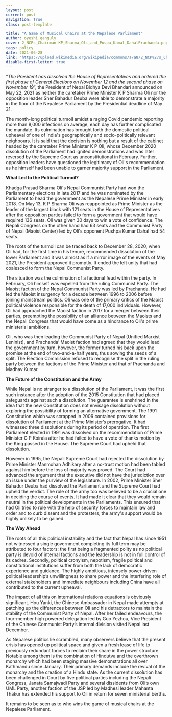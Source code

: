 ```yaml
---
layout: post
current: post
navigation: True
class: post-template

title: "A Game of Musical Chairs at the Nepalese Parliament"
author: oyeshi.ganguly
cover: 2_NCPs_Chairman-KP_Sharma_Oli_and_Puspa_Kamal_DahalPrachanda.png
tags: policy
date: 2021-06-28
link: "https://upload.wikimedia.org/wikipedia/commons/a/a8/2_NCP%27s_Chairman-KP_Sharma_Oli_and_Puspa_Kamal_Dahal%27Prachanda%27_%28cropped%29.png"
disable-first-letter: true
---
```

<p>“<em >The President has dissolved the House of Representatives and ordered the first phase of General Elections on November 12 and the second phase on November 19</em>”, the President of Nepal Bidhya Devi Bhandari announced on May 22, 2021 as neither the caretaker Prime Minister K P Sharma Oli nor the opposition leader Sher Bahadur Deuba were able to demonstrate a majority in the floor of the Nepalese Parliament by the Presidential deadline of May 21.&nbsp;</p><p>The month-long political turmoil amidst a raging Covid pandemic reporting more than 8,000 infections on average, each day has further complicated the mandate. Its culmination has brought forth the domestic political upheaval of one of India's geographically and socio-politically relevant neighbours. It is said that the decision is nothing but a result of the cabinet headed by the caretaker Prime Minister K P Oli, whose December 2020 dissolution of the Parliament had ignited demonstrations and was later reversed by the Supreme Court as unconstitutional in February. Further, opposition leaders have questioned the legitimacy of Oli's recommendation as he himself had been unable to garner majority support in the Parliament.</p><p><strong >What Led to the Political Turmoil?</strong></p><p>Khadga Prasad Sharma Oli's Nepal Communist Party had won the Parliamentary elections in late 2017 and he was nominated by the Parliament to head the government as the Nepalese Prime Minister in early 2018. On May 13, K P Sharma Oli was reappointed as Prime Minister as the leader of the largest block with 121 seats in the House of Representatives after the opposition parties failed to form a government that would have required 136 seats. Oli was given 30 days to win a vote of confidence. The Nepali Congress on the other hand had 63 seats and the Communist Party of Nepal (Maoist Center) led by Oli's opponent Pushpa Kumar Dahal had 54 seats.&nbsp;</p><p>The roots of the turmoil can be traced back to December 28, 2020, when Oli had, for the first time in his tenure, recommended dissolution of the lower Parliament and it was almost as if a mirror image of the events of May 2021, the President approved it promptly. It ended the left unity that had coalesced to form the Nepal Communist Party.&nbsp;</p><p>The situation was the culmination of a factional feud within the party. In February, Oli himself was expelled from the ruling Communist Party. The Maoist faction of the Nepal Communist Party was led by Prachanda. He had led the Maoist insurgency for a decade between 1996 to 2006 before joining mainstream politics. Oli was one of the primary critics of the Maoist political violence responsible for the death of 17,000 individuals. However, Oli had approached the Maoist faction in 2017 for a merger between their parties, preempting the possibility of an alliance between the Maoists and the Nepali Congress that would have come as a hindrance to Oli's prime ministerial ambitions.&nbsp;</p><p>Oli, who was then leading the Communist Party of Nepal (Unified Marxist Leninist), and Prachanda’ Maoist faction had agreed that they would lead the government by turn, however, the former turned his back upon the promise at the end of two-and-a-half years, thus sowing the seeds of a split. The Election Commission refused to recognise the split in the ruling party between the factions of the Prime Minister and that of Prachanda and Madhav Kumar.</p><p><strong >The Future of the Constitution and the Army</strong></p><p>While Nepal is no stranger to a dissolution of the Parliament, it was the first such instance after the adoption of the 2015 Constitution that had placed safeguards against such a dissolution. The guarantee is enshrined in the idea that the new Constitution does not envisage dissolution without exploring the possibility of forming an alternative government. The 1991 Constitution which was scrapped in 2006 contained provisions for dissolution of Parliament at the Prime Minister’s prerogative. It had witnessed three dissolutions during its period of operation. The first Parliament elected in 1991 was dissolved on the recommendation of Prime Minister G P Koirala after he had failed to have a vote of thanks motion by the King passed in the House. The Supreme Court had upheld that dissolution.</p><p>However in 1995, the Nepali Supreme Court had rejected the dissolution by Prime Minister Manmohan Adhikary after a no-trust motion had been tabled against him before the loss of majority was proved. The Court had advanced the argument that the executive did not have the jurisdiction over an issue under the purview of the legislature. In 2002, Prime Minister Sher Bahadur Deuba had dissolved the Parliament and the Supreme Court had upheld the verdict. The role of the army too was believed to be a crucial one in deciding the course of events. It had made it clear that they would remain neutral in the political developments in the Parliaments. This ensured that had Oli tried to rule with the help of security forces to maintain law and order and to curb dissent and the protesters, the army's support would be highly unlikely to be gained.</p><p><strong >The Way Ahead</strong></p><p>The roots of all this political instability and the fact that Nepal has since 1951 not witnessed a single government completing its full term may be attributed to four factors: the first being a fragmented polity as no political party is devoid of internal factions and the leadership is not in full control of its cadres. Secondly, political cronyism, nepotism, fragile political and constitutional institutions suffer from both the lack of democratic experience and guidance. The highly ambitious, intensely power-driven political leadership’s unwillingness to share power and the interfering role of external stakeholders and immediate neighbours including China have all contributed to the current upheaval.</p><p>The impact of all this on international relations equations is obviously significant. Hou Yanki, the Chinese Ambassador in Nepal made attempts at patching up the differences between Oli and his detractors to maintain the stability of the Communist Party of Nepal. After her failed endeavours, the four-member high powered delegation led by Guo Yezhou, Vice President of the Chinese Communist Party’s internal division visited Nepal last December.&nbsp;</p><p>As Nepalese politics lie scrambled, many observers believe that the present crisis has opened up political space and given a fresh lease of life to previously redundant forces to reclaim their share in the power structure. Notable among them is the combination of Hindutva and the overthrown monarchy which had been staging massive demonstrations all over Kathmandu since January. Their primary demands include the revival of the monarchy and the creation of a Hindu state. As the current dissolution has been challenged in Court by five political parties including the Nepali Congress, Janata Samajwadi Party and several dissidents from Oli’s own UML Party, another faction of the JSP led by Madhesi leader Mahanta Thakur has extended his support to Oli in return for seven ministerial berths.</p><p>It remains to be seen as to who wins the game of musical chairs at the Nepalese Parliament.</p>